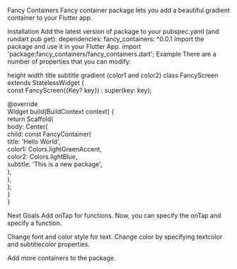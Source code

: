 Fancy Containers
Fancy container package lets you add a beautiful gradient container to your Flutter app.

Installation
Add the latest version of package to your pubspec.yaml (and rundart pub get):
dependencies:
  fancy_containers: ^0.0.1
Import the package and use it in your Flutter App.
import 'package:fancy_containers/fancy_containers.dart';
Example
There are a number of properties that you can modify:

height
width
title
subtitle
gradient (color1 and color2)
class FancyScreen extends StatelessWidget {  
  const FancyScreen({Key? key}) : super(key: key);  
  
  @override  
  Widget build(BuildContext context) {  
    return Scaffold(  
      body: Center(  
        child: const FancyContainer(  
          title: 'Hello World',  
          color1: Colors.lightGreenAccent,  
          color2: Colors.lightBlue,  
          subtitle: 'This is a new package',  
        ),  
      ),  
    );  
  }  
}

Next Goals
 Add onTap for functions. Now, you can specify the onTap and specify a function.

 Change font and color style for text. Change color by specifying textcolor and subtitlecolor properties.

 Add more containers to the package.